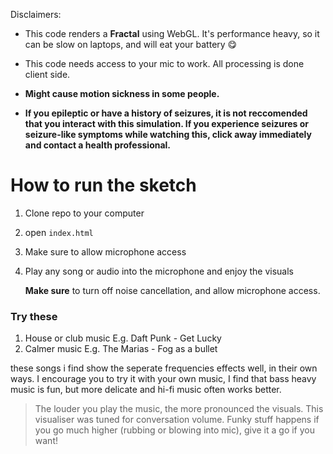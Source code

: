 Disclaimers: 
- This code renders a **Fractal** using WebGL. It's performance heavy, so it can be slow on laptops, and will eat your battery 😋
- This code needs access to your mic to work. All processing is done client side.
  
- **Might cause motion sickness in some people.**
- **If you epileptic or have a history of seizures, it is not reccomended that you interact with this simulation. If you experience seizures or seizure-like symptoms while watching this, click away immediately and contact a health professional.**

# How to run the sketch

1. Clone repo to your computer
2. open `index.html`
3. Make sure to allow microphone access
4. Play any song or audio into the microphone and enjoy the visuals
   
   **Make sure** to turn off noise cancellation, and allow microphone access.

### Try these
1. House or club music E.g. Daft Punk - Get Lucky
2. Calmer music E.g. The Marias - Fog as a bullet
   
  these songs i find show the seperate frequencies effects well, in their own ways. I encourage you to try it with your own music,
  I find that bass heavy music is fun, but more delicate and hi-fi music often works better.

> The louder you play the music, the more pronounced the visuals. This visualiser was tuned for conversation volume. Funky stuff happens if you go much higher (rubbing or blowing into mic), give it a go if you want!
